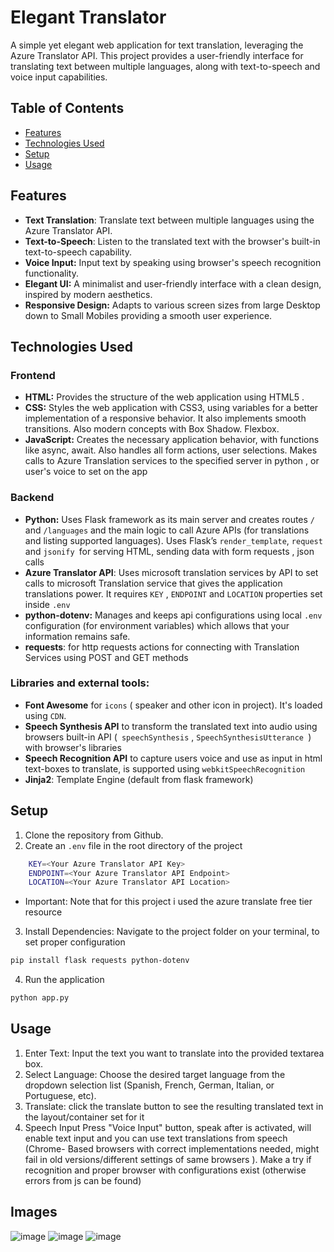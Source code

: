 # Elegant Translator

A simple yet elegant web application for text translation, leveraging the Azure Translator API. This project provides a user-friendly interface for translating text between multiple languages, along with text-to-speech and voice input capabilities.

## Table of Contents
- [Features](#features)
- [Technologies Used](#technologies-used)
- [Setup](#setup)
- [Usage](#usage)

## Features
*   **Text Translation**: Translate text between multiple languages using the Azure Translator API.
*   **Text-to-Speech**: Listen to the translated text with the browser's built-in text-to-speech capability.
*   **Voice Input:** Input text by speaking using browser's speech recognition functionality.
*   **Elegant UI:**  A minimalist and user-friendly interface with a clean design, inspired by modern aesthetics.
*  **Responsive Design:** Adapts to various screen sizes from large Desktop down to Small Mobiles providing a smooth user experience.
## Technologies Used

### Frontend
*   **HTML:** Provides the structure of the web application using HTML5 .
*   **CSS:** Styles the web application with CSS3, using variables for a better implementation of a responsive behavior. It also implements  smooth transitions. Also modern concepts with Box Shadow. Flexbox.
*    **JavaScript:** Creates the necessary application behavior, with functions  like async, await. Also handles all form actions, user selections. Makes calls to  Azure Translation services to the specified server in python , or user's voice to set on the app

 ### Backend

*   **Python:** Uses Flask framework  as its main server and creates routes `/` and `/languages` and the main logic to call Azure APIs (for translations and listing supported languages). Uses Flask’s `render_template`, `request` and `jsonify `for serving HTML, sending data with form requests , json calls
*   **Azure Translator API**: Uses microsoft translation services by API to set calls to microsoft Translation service that gives the application translations power. It requires `KEY` , `ENDPOINT` and  `LOCATION` properties set inside `.env`
*   **python-dotenv:** Manages and keeps api configurations using local `.env` configuration (for environment variables) which allows that your information remains safe.
*   **requests**:  for  http requests actions for connecting with Translation Services using POST and GET methods

### Libraries and external tools:

*  **Font Awesome** for `icons` ( speaker and other icon in project). It's loaded using `CDN`.
*   **Speech Synthesis API** to transform the translated text  into audio using browsers built-in API (` speechSynthesis` ,  `SpeechSynthesisUtterance `) with browser's libraries
*    **Speech Recognition API** to capture users voice and use as input in html text-boxes to translate, is supported using `webkitSpeechRecognition`
*    **Jinja2**: Template Engine (default from flask framework)

## Setup
 1. Clone the repository from Github.
 2. Create an `.env` file in the root directory of the project
  ```bash
      KEY=<Your Azure Translator API Key>
      ENDPOINT=<Your Azure Translator API Endpoint>
      LOCATION=<Your Azure Translator API Location>
```
*   Important: Note that for this project i used the azure translate free tier resource

3. Install Dependencies: Navigate to the project folder on your terminal, to set proper configuration
```bash 
pip install flask requests python-dotenv
``` 
4. Run the application
```bash
python app.py
```
## Usage
   1) Enter Text: Input the text you want to translate into the provided textarea box.
   2) Select Language: Choose the desired target language from the dropdown selection list (Spanish, French, German, Italian, or Portuguese, etc).
   3) Translate: click the translate button to see the resulting translated text in the layout/container set for it
   4) Speech Input Press "Voice Input" button, speak after is activated, will enable text input and you can use text translations from speech (Chrome- 
      Based browsers with correct implementations needed, might fail in old versions/different settings of same browsers ). Make a try if recognition and 
      proper browser with configurations exist (otherwise errors from js can be found)
## Images
![image](https://github.com/user-attachments/assets/b4eabb2f-844a-4820-a1ee-07249844da4e)
![image](https://github.com/user-attachments/assets/ee517431-5900-4b4d-8e7c-c2ed53f6c105)
![image](https://github.com/user-attachments/assets/c9281cfe-d6ed-4fc5-b825-19adb22816ae)


